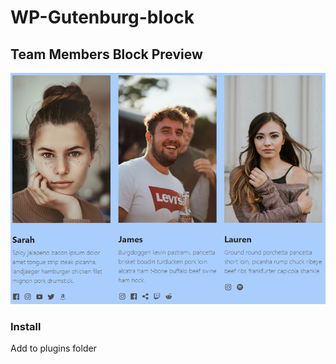 ﻿# WP-Gutenburg-block

## Team Members Block Preview

![Banner preview](https://github.com/MadBones3/WP-Team-Members-block/blob/master/img/Team-members-block.PNG)

### Install

<p>Add to plugins folder</p>
